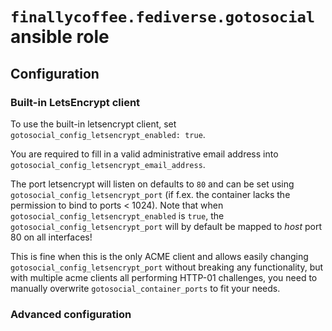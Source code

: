 # `finallycoffee.fediverse.gotosocial` ansible role


## Configuration

### Built-in LetsEncrypt client

To use the built-in letsencrypt client, set `gotosocial_config_letsencrypt_enabled: true`.

You are required to fill in a valid administrative email address into
`gotosocial_config_letsencrypt_email_address`.

The port letsencrypt will listen on defaults to `80` and can be set using
`gotosocial_config_letsencrypt_port` (if f.ex. the container lacks the permission
to bind to ports < 1024). Note that when `gotosocial_config_letsencrypt_enabled` is
`true`, the `gotosocial_config_letsencrypt_port` will by default be mapped to
_host_ port 80 on all interfaces!

This is fine when this is the only ACME client and allows easily changing
`gotosocial_config_letsencrypt_port` without breaking any functionality,
but with multiple acme clients all performing HTTP-01 challenges, you need to manually
overwrite `gotosocial_container_ports` to fit your needs.

### Advanced configuration
